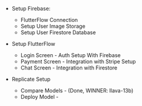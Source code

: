 - Setup Firebase:
	- FlutterFlow Connection
	- Setup User Image Storage
	- Setup User Firestore Database

- Setup FlutterFlow
	- Login Screen - Auth Setup With Firebase
	- Payment Screen - Integration with Stripe Setup
	- Chat Screen - Integration with Firestore

- Replicate Setup
	- Compare Models - (Done, WINNER: llava-13b)
	- Deploy Model - 
	
